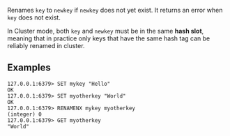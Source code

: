 Renames `key` to `newkey` if `newkey` does not yet exist.
It returns an error when `key` does not exist.

In Cluster mode, both `key` and `newkey` must be in the same **hash slot**, meaning that in practice only keys that have the same hash tag can be reliably renamed in cluster.

## Examples

```
127.0.0.1:6379> SET mykey "Hello"
OK
127.0.0.1:6379> SET myotherkey "World"
OK
127.0.0.1:6379> RENAMENX mykey myotherkey
(integer) 0
127.0.0.1:6379> GET myotherkey
"World"
```
